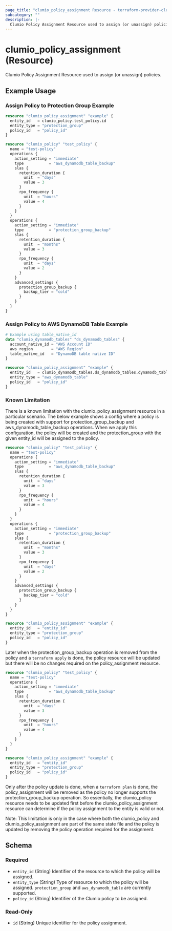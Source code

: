 ```yaml
---
page_title: "clumio_policy_assignment Resource - terraform-provider-clumio"
subcategory: ""
description: |-
  Clumio Policy Assignment Resource used to assign (or unassign) policies.
---
```


# clumio_policy_assignment (Resource)

Clumio Policy Assignment Resource used to assign (or unassign) policies.

## Example Usage

### Assign Policy to Protection Group Example

```terraform
resource "clumio_policy_assignment" "example" {
  entity_id   = clumio_policy.test_policy.id
  entity_type = "protection_group"
  policy_id   = "policy_id"
}

resource "clumio_policy" "test_policy" {
  name = "test-policy"
  operations {
    action_setting = "immediate"
    type           = "aws_dynamodb_table_backup"
    slas {
      retention_duration {
        unit  = "days"
        value = 3
      }
      rpo_frequency {
        unit  = "hours"
        value = 4
      }
    }
  }
  operations {
    action_setting = "immediate"
    type           = "protection_group_backup"
    slas {
      retention_duration {
        unit  = "months"
        value = 3
      }
      rpo_frequency {
        unit  = "days"
        value = 2
      }
    }
    advanced_settings {
      protection_group_backup {
        backup_tier = "cold"
      }
    }
  }
}
```

### Assign Policy to AWS DynamoDB Table Example

```terraform
# Example using table_native_id
data "clumio_dynamodb_tables" "ds_dynamodb_tables" {
  account_native_id = "AWS Account ID"
  aws_region        = "AWS Region"
  table_native_id   = "DynamoDB table native ID"
}

resource "clumio_policy_assignment" "example" {
  entity_id   = clumio_dynamodb_tables.ds_dynamodb_tables.dynamodb_tables[0].id
  entity_type = "aws_dynamodb_table"
  policy_id   = "policy_id"
}
```

### Known Limitation
There is a known limitation with the clumio_policy_assignment resource in a particular scenario.
The below example shows a config where a policy is being created with support for protection_group_backup and aws_dynamodb_table_backup operations. When we apply this configuration, the policy will be created and the protection_group with the given entity_id will be assigned to the policy.
```terraform
resource "clumio_policy" "test_policy" {
  name = "test-policy"
  operations {
    action_setting = "immediate"
    type           = "aws_dynamodb_table_backup"
    slas {
      retention_duration {
        unit  = "days"
        value = 3
      }
      rpo_frequency {
        unit  = "hours"
        value = 4
      }
    }
  }
  operations {
    action_setting = "immediate"
    type           = "protection_group_backup"
    slas {
      retention_duration {
        unit  = "months"
        value = 3
      }
      rpo_frequency {
        unit  = "days"
        value = 2
      }
    }
    advanced_settings {
      protection_group_backup {
        backup_tier = "cold"
      }
    }
  }
}

resource "clumio_policy_assignment" "example" {
  entity_id   = "entity_id"
  entity_type = "protection_group"
  policy_id   = "policy_id"
}
```

Later when the protection_group_backup operation is removed from the policy and a `terraform apply` is done, the policy resource will be updated but there will be no changes required on the policy_assignment resource.
```terraform
resource "clumio_policy" "test_policy" {
  name = "test-policy"
  operations {
    action_setting = "immediate"
    type           = "aws_dynamodb_table_backup"
    slas {
      retention_duration {
        unit  = "days"
        value = 3
      }
      rpo_frequency {
        unit  = "hours"
        value = 4
      }
    }
  }
}

resource "clumio_policy_assignment" "example" {
  entity_id   = "entity_id"
  entity_type = "protection_group"
  policy_id   = "policy_id"
}
```
Only after the policy update is done, when a `terraform plan` is done, the policy_assignment will be removed as the policy no longer supports the protection_group_backup operation.
So essentially, the clumio_policy resource needs to be updated first before the clumio_policy_assignment resource can determine if the policy assignment to the entity is valid or not.

Note: This limitation is only in the case where both the clumio_policy and clumio_policy_assignment are part of the same state file and the policy is updated by removing the policy operation required for the assignment.

<!-- schema generated by tfplugindocs -->
## Schema

### Required

- `entity_id` (String) Identifier of the resource to which the policy will be assigned.
- `entity_type` (String) Type of resource to which the policy will be assigned. `protection_group` and `aws_dynamodb_table` are currently supported.
- `policy_id` (String) Identifier of the Clumio policy to be assigned.

### Read-Only

- `id` (String) Unique identifier for the policy assignment.
